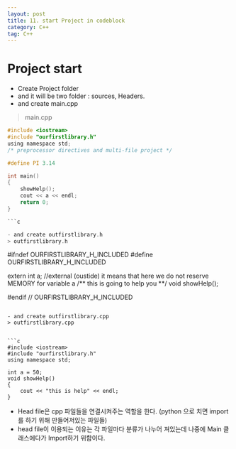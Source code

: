 ```yaml
---
layout: post
title: 11. start Project in codeblock
category: C++
tag: C++
---
```

# Project start
- Create Project folder
- and it will be two folder : sources, Headers.
- and create main.cpp



> main.cpp

```c
#include <iostream>
#include "ourfirstlibrary.h"
using namespace std;
/* preprocessor directives and multi-file project */

#define PI 3.14

int main()
{
    showHelp();
    cout << a << endl;
    return 0;
}

```c

- and create outfirstlibrary.h
> outfirstlibrary.h

```
#ifndef OURFIRSTLIBRARY_H_INCLUDED
#define OURFIRSTLIBRARY_H_INCLUDED

extern int a; //external (oustide) it means that here we do not reserve MEMORY for variable a
/**
    this is going to help you
**/
void showHelp();

#endif // OURFIRSTLIBRARY_H_INCLUDED

```

- and create outfirstlibrary.cpp
> outfirstlibrary.cpp


```c
#include <iostream>
#include "ourfirstlibrary.h"
using namespace std;

int a = 50;
void showHelp()
{
    cout << "this is help" << endl;
}
```

- Head file은 cpp 파일들을 연결시켜주는 역할을 한다. (python 으로 치면 import를 하기 위해 만들어저있는 파일들)
- head file이 이용되는 이유는 각 파일마다 분류가 나누어 져있는데 나중에 Main 클래스에다가 Import하기 위함이다.
